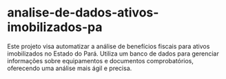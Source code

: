 # analise-de-dados-ativos-imobilizados-pa
Este projeto visa automatizar a análise de benefícios fiscais para ativos imobilizados no Estado do Pará. Utiliza um banco de dados para gerenciar informações sobre equipamentos e documentos comprobatórios, oferecendo uma análise mais ágil e precisa.
